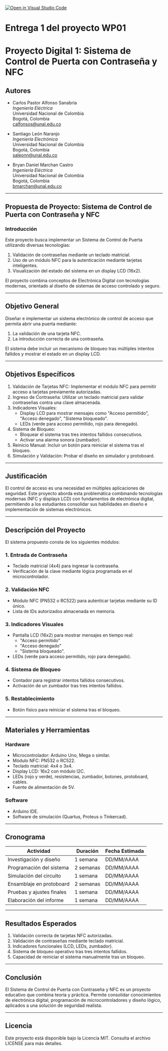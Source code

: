 [![Open in Visual Studio Code](https://classroom.github.com/assets/open-in-vscode-2e0aaae1b6195c2367325f4f02e2d04e9abb55f0b24a779b69b11b9e10269abc.svg)](https://classroom.github.com/online_ide?assignment_repo_id=17802105&assignment_repo_type=AssignmentRepo)
# Entrega 1 del proyecto WP01

# Proyecto Digital 1: Sistema de Control de Puerta con Contraseña y NFC

## Autores

- Carlos Pastor Alfonso Sanabria  
  *Ingeniería Eléctrica*  
  Universidad Nacional de Colombia  
  Bogotá, Colombia  
  calfonsos@unal.edu.co  

- Santiago León Naranjo  
  *Ingeniería Electrónica*  
  Universidad Nacional de Colombia  
  Bogotá, Colombia  
  saleonn@unal.edu.co  

- Bryan Daniel Marchan Castro  
  *Ingeniería Eléctrica*  
  Universidad Nacional de Colombia  
  Bogotá, Colombia  
  bmarchan@unal.edu.co  

---

## Propuesta de Proyecto: Sistema de Control de Puerta con Contraseña y NFC

### Introducción

Este proyecto busca implementar un Sistema de Control de Puerta utilizando diversas tecnologías:  
1. Validación de contraseñas mediante un teclado matricial.  
2. Uso de un módulo NFC para la autenticación mediante tarjetas inteligentes.  
3. Visualización del estado del sistema en un display LCD (16x2).  

El proyecto combina conceptos de Electrónica Digital con tecnologías modernas, orientado al diseño de sistemas de acceso controlado y seguro.

---

## Objetivo General

Diseñar e implementar un sistema electrónico de control de acceso que permita abrir una puerta mediante:  
1. La validación de una tarjeta NFC.  
2. La introducción correcta de una contraseña.  

El sistema debe incluir un mecanismo de bloqueo tras múltiples intentos fallidos y mostrar el estado en un display LCD.

---

## Objetivos Específicos

1. Validación de Tarjetas NFC: Implementar el módulo NFC para permitir acceso a tarjetas previamente autorizadas.  
2. Ingreso de Contraseña: Utilizar un teclado matricial para validar contraseñas contra una clave almacenada.  
3. Indicadores Visuales:  
   - Display LCD para mostrar mensajes como "Acceso permitido", "Acceso denegado", "Sistema bloqueado".  
   - LEDs (verde para acceso permitido, rojo para denegado).  
4. Sistema de Bloqueo:  
   - Bloquear el sistema tras tres intentos fallidos consecutivos.  
   - Activar una alarma sonora (zumbador).  
5. Reinicio Manual: Incluir un botón para reiniciar el sistema tras el bloqueo.  
6. Simulación y Validación: Probar el diseño en simulador y protoboard.

---

## Justificación

El control de acceso es una necesidad en múltiples aplicaciones de seguridad. Este proyecto aborda esta problemática combinando tecnologías modernas (NFC y displays LCD) con fundamentos de electrónica digital, permitiendo a los estudiantes consolidar sus habilidades en diseño e implementación de sistemas electrónicos.

---

## Descripción del Proyecto

El sistema propuesto consta de los siguientes módulos:

### 1. Entrada de Contraseña
- Teclado matricial (4x4) para ingresar la contraseña.  
- Verificación de la clave mediante lógica programada en el microcontrolador.  

### 2. Validación NFC
- Módulo NFC (PN532 o RC522) para autenticar tarjetas mediante su ID único.  
- Lista de IDs autorizados almacenada en memoria.  

### 3. Indicadores Visuales
- Pantalla LCD (16x2) para mostrar mensajes en tiempo real:  
  - "Acceso permitido"  
  - "Acceso denegado"  
  - "Sistema bloqueado".  
- LEDs (verde para acceso permitido, rojo para denegado).  

### 4. Sistema de Bloqueo
- Contador para registrar intentos fallidos consecutivos.  
- Activación de un zumbador tras tres intentos fallidos.  

### 5. Restablecimiento
- Botón físico para reiniciar el sistema tras el bloqueo.

---

## Materiales y Herramientas

### Hardware
- Microcontrolador: Arduino Uno, Mega o similar.  
- Módulo NFC: PN532 o RC522.  
- Teclado matricial: 4x4 o 3x4.  
- Display LCD: 16x2 con módulo I2C.  
- LEDs (rojo y verde), resistencias, zumbador, botones, protoboard, cables.  
- Fuente de alimentación de 5V.  

### Software
- Arduino IDE.  
- Software de simulación (Quartus, Proteus o Tinkercad).  

---

## Cronograma

| Actividad                | Duración     | Fecha Estimada     |
|--------------------------|--------------|--------------------|
| Investigación y diseño   | 1 semana     | DD/MM/AAAA         |
| Programación del sistema | 2 semanas    | DD/MM/AAAA         |
| Simulación del circuito  | 1 semana     | DD/MM/AAAA         |
| Ensamblaje en protoboard | 2 semanas    | DD/MM/AAAA         |
| Pruebas y ajustes finales| 1 semana     | DD/MM/AAAA         |
| Elaboración del informe  | 1 semana     | DD/MM/AAAA         |

---

## Resultados Esperados

1. Validación correcta de tarjetas NFC autorizadas.  
2. Validación de contraseñas mediante teclado matricial.  
3. Indicadores funcionales (LCD, LEDs, zumbador).  
4. Sistema de bloqueo operativo tras tres intentos fallidos.  
5. Capacidad de reiniciar el sistema manualmente tras un bloqueo.  

---

## Conclusión

El Sistema de Control de Puerta con Contraseña y NFC es un proyecto educativo que combina teoría y práctica. Permite consolidar conocimientos de electrónica digital, programación de microcontroladores y diseño lógico, aplicados a una solución de seguridad realista.

---

## Licencia

Este proyecto está disponible bajo la Licencia MIT. Consulta el archivo LICENSE para más detalles.
